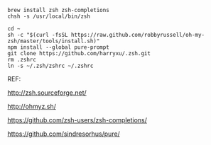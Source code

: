 ```
brew install zsh zsh-completions
chsh -s /usr/local/bin/zsh

cd ~
sh -c "$(curl -fsSL https://raw.github.com/robbyrussell/oh-my-zsh/master/tools/install.sh)"
npm install --global pure-prompt
git clone https://github.com/harryxu/.zsh.git
rm .zshrc
ln -s ~/.zsh/zshrc ~/.zshrc
```

REF:

http://zsh.sourceforge.net/

http://ohmyz.sh/

https://github.com/zsh-users/zsh-completions/

https://github.com/sindresorhus/pure/

